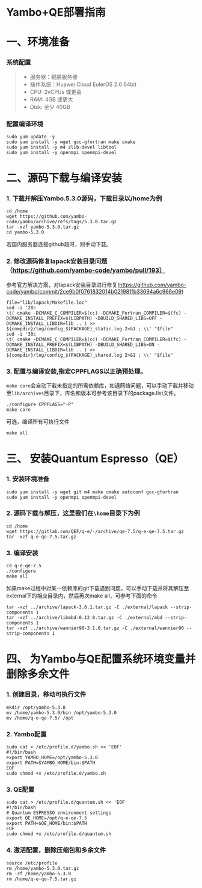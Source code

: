 # Yambo+QE部署指南

# 一、环境准备

### 系统配置
> -  服务器：鲲鹏服务器
> -  操作系统：Huawei Cloud EulerOS 2.0 64bit
> - CPU: 2vCPUs 或更高
> - RAM: 4GB 或更大
> - Disk: 至少 40GB

### 配置编译环境
```
sudo yum update -y
sudo yum install -y wget gcc-gfortran make cmake
sudo yum install -y m4 zlib-devel libtool
sudo yum install -y openmpi openmpi-devel
```
# 二、源码下载与编译安装

### 1. 下载并解压Yambo.5.3.0源码，下载目录以/home为例

```
cd /home
wget https://github.com/yambo-code/yambo/archive/refs/tags/5.3.0.tar.gz
tar -xzf yambo-5.3.0.tar.gz
cd yambo-5.3.0
```
若国内服务器连接github超时，则手动下载。
### 2. 修改源码修复lapack安装目录问题（https://github.com/yambo-code/yambo/pull/193）
参考官方解决方案，对lapack安装目录进行修复(https://github.com/yambo-code/yambo/commit/2ce9b0f0761832014b021981fb33694a6c966e09)
```
file="lib/lapack/Makefile.loc"
sed -i '28c
\t( cmake -DCMAKE_C_COMPILER=$(cc) -DCMAKE_Fortran_COMPILER=$(fc) -DCMAKE_INSTALL_PREFIX=$(LIBPATH) -DBUILD_SHARED_LIBS=OFF -DCMAKE_INSTALL_LIBDIR=lib .. ) >> ${compdir}/log/config_$(PACKAGE)_static.log 2>&1 ; \\' "$file"
sed -i '30c
\t( cmake -DCMAKE_C_COMPILER=$(cc) -DCMAKE_Fortran_COMPILER=$(fc) -DCMAKE_INSTALL_PREFIX=$(LIBPATH) -DBUILD_SHARED_LIBS=ON -DCMAKE_INSTALL_LIBDIR=lib .. ) >> ${compdir}/log/config_$(PACKAGE)_shared.log 2>&1 ; \\' "$file"
```
### 3. 配置与编译安装,指定CPPFLAGS以正确预处理。
`make core`会自动下载未指定的所需依赖库，如遇网络问题，可以手动下载并移动至`lib/archives`目录下，库名和版本可参考该目录下的package.list文件。
```
./configure CPPFLAGS="-P"
make core
```
可选，编译所有可执行文件
```
make all
```

# 三、 安装Quantum Espresso（QE）
### 1. 安装环境准备
```
sudo yum install -y wget git m4 make cmake autoconf gcc-gfortran
sudo yum install -y openmpi openmpi-devel
```
### 2. 源码下载与解压，这里我们在`\home`目录下为例
```
cd /home
wget https://gitlab.com/QEF/q-e/-/archive/qe-7.5/q-e-qe-7.5.tar.gz
tar -xzf q-e-qe-7.5.tar.gz
```
### 3. 编译安装
```
cd q-e-qe-7.5
./configure
make all
```
如果make过程中对某一依赖库的git下载遇到问题，可以手动下载并将其解压至external下的相应目录内，然后再次make all，可参考下面的命令
```
tar -xzf ../archive/lapack-3.6.1.tar.gz -C ./external/lapack --strip-components 1
tar -xzf ../archive/libmbd-0.12.8.tar.gz -C ./external/mbd --strip-components 1
tar -xzf ../archive/wannier90-3.1.0.tar.gz -C ./external/wannier90 --strip-components 1
```

# 四、 为Yambo与QE配置系统环境变量并删除多余文件
### 1. 创建目录，移动可执行文件
```
mkdir /opt/yambo-5.3.0
mv /home/yambo-5.3.0/bin /opt/yambo-5.3.0
mv /home/q-e-qe-7.5/ /opt
```
### 2. Yambo配置
```
sudo cat > /etc/profile.d/yambo.sh << 'EOF'
#!/bin/bash
export YAMBO_HOME=/opt/yambo-5.3.0
export PATH=$YAMBO_HOME/bin:$PATH
EOF
sudo chmod +x /etc/profile.d/yambo.sh
```
### 3. QE配置
```
sudo cat > /etc/profile.d/quantum.sh << 'EOF'
#!/bin/bash
# Quantum ESPRESSO environment settings
export QE_HOME=/opt/q-e-qe-7.5
export PATH=$QE_HOME/bin:$PATH
EOF
sudo chmod +x /etc/profile.d/quantum.sh
```
### 4. 激活配置，删除压缩包和多余文件
```
source /etc/profile
rm /home/yambo-5.3.0.tar.gz
rm -rf /home/yambo-5.3.0
rm /home/q-e-qe-7.5.tar.gz
```
